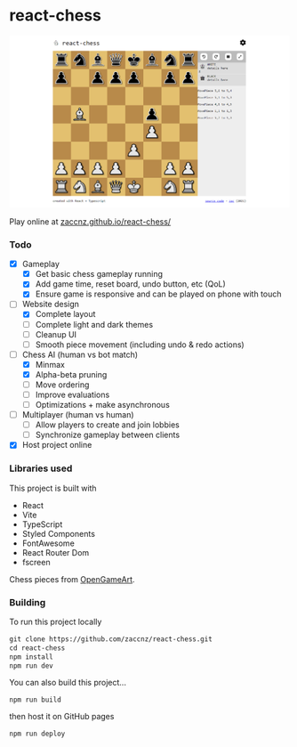 # react-chess

![Screenshot of the game](screenshots/first_ui.png)  

Play online at [zaccnz.github.io/react-chess/](https://zaccnz.github.io/react-chess/)  

### Todo

- [x] Gameplay
  - [x] Get basic chess gameplay running
  - [x] Add game time, reset board, undo button, etc (QoL)
  - [x] Ensure game is responsive and can be played on phone with touch
- [ ] Website design
  - [x] Complete layout
  - [ ] Complete light and dark themes
  - [ ] Cleanup UI
  - [ ] Smooth piece movement (including undo & redo actions)
- [ ] Chess AI (human vs bot match)
  - [x] Minmax
  - [x] Alpha-beta pruning
  - [ ] Move ordering
  - [ ] Improve evaluations
  - [ ] Optimizations + make asynchronous
- [ ] Multiplayer (human vs human)
  - [ ] Allow players to create and join lobbies
  - [ ] Synchronize gameplay between clients
- [x] Host project online

### Libraries used
This project is built with  
- React
- Vite
- TypeScript
- Styled Components
- FontAwesome
- React Router Dom
- fscreen

Chess pieces from [OpenGameArt](https://opengameart.org/content/chess-pieces-and-board-squares).  


### Building

To run this project locally  
```
git clone https://github.com/zaccnz/react-chess.git
cd react-chess
npm install
npm run dev
```
  
You can also build this project...
```
npm run build
```
then host it on GitHub pages  
```
npm run deploy
```
